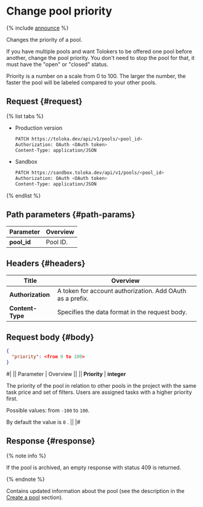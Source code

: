 # Change pool priority

{% include [announce](../_includes/announce.md) %}

Changes the priority of a pool.

If you have multiple pools and want Tolokers to be offered one pool before another, change the pool priority. You don't need to stop the pool for that, it must have the "open" or "closed" status.

Priority is a number on a scale from 0 to 100. The larger the number, the faster the pool will be labeled compared to your other pools.

## Request {#request}

{% list tabs %}

- Production version

    ```bash
    PATCH https://toloka.dev/api/v1/pools/<pool_id>
    Authorization: OAuth <OAuth token>
    Content-Type: application/JSON
    ```

- Sandbox

    ```bash
    PATCH https://sandbox.toloka.dev/api/v1/pools/<pool_id>
    Authorization: OAuth <OAuth token>
    Content-Type: application/JSON
    ```

{% endlist %}

## Path parameters {#path-params}

Parameter | Overview
----- | -----
**pool_id** | Pool ID.

## Headers {#headers}

Title | Overview
----- | -----
**Authorization** | A token for account authorization. Add OAuth as a prefix.
**Content-Type** | Specifies the data format in the request body.

## Request body {#body}

```json
{
  "priority": <from 0 to 100>
}
```

#|
|| Parameter | Overview ||
|| **Priority** | **integer**

The priority of the pool in relation to other pools in the project with the same task price and set of filters. Users are assigned tasks with a higher priority first.

Possible values: from `-100` to `100`.

By default the value is `0` . ||
|#

## Response {#response}

{% note info %}

If the pool is archived, an empty response with status 409 is returned.

{% endnote %}

Contains updated information about the pool (see the description in the [Create a pool](create-pool.md#response) section).